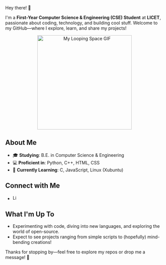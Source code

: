 Hey there! 👋

I'm a **First-Year Computer Science & Engineering (CSE) Student** at **LICET**, passionate about coding, technology, and building cool stuff. Welcome to my GitHub—where I explore, learn, and share my projects!

<p align="center">
  <img src="./Loop Space GIF.gif" alt="My Looping Space GIF" width="300"/>
</p>



## About Me
- 🎓 **Studying**: B.E. in Computer Science & Engineering  
- 💻 **Proficient in**: Python, C++, HTML, CSS  
- 🌱 **Currently Learning**: C, JavaScript, Linux (Xubuntu)  

## Connect with Me
- <a href="https://www.linkedin.com/in/rehaan-rafael-john-b40075249/"><img src="https://cdn-icons-png.flaticon.com/512/174/174857.png" alt="LinkedIn" width="16" height="16"/></a>

## What I'm Up To
- Experimenting with code, diving into new languages, and exploring the world of open-source.  
- Expect to see projects ranging from simple scripts to (hopefully) mind-bending creations!

Thanks for stopping by—feel free to explore my repos or drop me a message! 🚀
